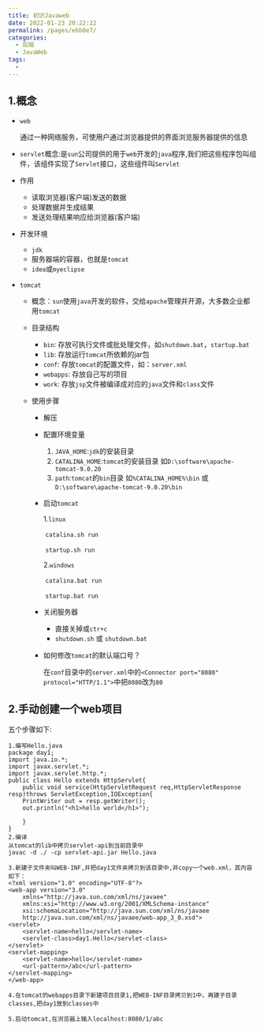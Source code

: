 ```yaml
---
title: 初识Javaweb
date: 2022-01-23 20:22:22
permalink: /pages/ebb0e7/
categories:
  - 后端
  - JavaWeb
tags:
  - 
---
```


## 1.概念

+ `web`

  通过一种网络服务，可使用户通过浏览器提供的界面浏览服务器提供的信息

+ `servlet`概念:是`sun`公司提供的用于`web`开发的`java`程序,我们把这些程序包叫组件，该组件实现了`Servlet`接口，这些组件叫`Servlet`

+ 作用

  + 读取浏览器(客户端)发送的数据
  + 处理数据并生成结果
  + 发送处理结果响应给浏览器(客户端)

+ 开发环境

  + `jdk`
  + 服务器端的容器，也就是`tomcat`
  + `idea`或`myeclipse`

+ `tomcat`

  + 概念：`sun`使用`java`开发的软件，交给`apache`管理并开源，大多数企业都用`tomcat`

  + 目录结构

    + `bin`: 存放可执行文件或批处理文件，如`shutdown.bat`，`startup.bat`
    + `lib`: 存放运行`tomcat`所依赖的jar包
    + `conf`: 存放`tomcat`的配置文件，如：`server.xml`
    + `webapps`: 存放自己写的项目
    + `work`: 存放`jsp`文件被编译成对应的`java`文件和`class`文件

  + 使用步骤

    + 解压

    + 配置环境变量

      1. `JAVA_HOME`:`jdk`的安装目录
      2. `CATALINA_HOME`:`tomcat`的安装目录   如`D:\software\apache-tomcat-9.0.20`
      3. `path`:`tomcat`的`bin`目录  如`%CATALINA_HOME%\bin` 或`D:\software\apache-tomcat-9.0.20\bin`

    + 启动`tomcat`

      1.`linux`

      ​	`catalina.sh run`

      ​	`startup.sh run`

      2.`windows`

      ​	`catalina.bat run`

      ​	`startup.bat run`

    + 关闭服务器

      + 直接关掉或`ctr+c`
      + `shutdown.sh` 或 `shutdown.bat`

    + 如何修改`tomcat`的默认端口号？

      在`conf`目录中的`server.xml`中的`<Connector port="8080" protocol="HTTP/1.1">`中把`8080`改为`80`

## 2.手动创建一个web项目

五个步骤如下:

```text
1.编写Hello.java
package day1;
import java.io.*;
import javax.servlet.*;
import javax.servlet.http.*;
public class Hello extends HttpServlet{
	public void service(HttpServletRequest req,HttpServletResponse resp)throws ServletException,IOException{
	PrintWriter out = resp.getWriter();
	out.println("<h1>hello world</h1>");
		
	}
}
2.编译
从tomcat的lib中拷贝servlet-api到当前目录中
javac -d ./ -cp servlet-api.jar Hello.java

3.新建子文件夹叫WEB-INF,并把day1文件夹拷贝到该目录中,并copy一个web.xml，其内容如下：
<?xml version="1.0" encoding="UTF-8"?>
<web-app version="3.0" 
	xmlns="http://java.sun.com/xml/ns/javaee" 
	xmlns:xsi="http://www.w3.org/2001/XMLSchema-instance" 
	xsi:schemaLocation="http://java.sun.com/xml/ns/javaee 
	http://java.sun.com/xml/ns/javaee/web-app_3_0.xsd">
<servlet>
	<servlet-name>hello</servlet-name>
	<servlet-class>day1.Hello</servlet-class>
</servlet>
<servlet-mapping>
	<servlet-name>hello</servlet-name>
	<url-pattern>/abc</url-pattern>
</servlet-mapping>
</web-app>

4.在tomcat的webapps目录下新建项目目录1,把WEB-INF目录拷贝到1中，再建子目录classes,把day1放到classes中

5.启动tomcat,在浏览器上输入localhost:8080/1/abc
```

